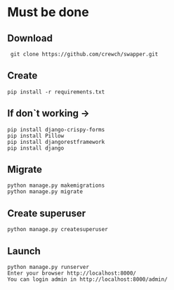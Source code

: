 # Must be done
## Download 
``` git clone https://github.com/crewch/swapper.git```

## Create

``` pip install -r requirements.txt ```

## If don`t working ->

```
pip install django-crispy-forms
pip install Pillow
pip install djangorestframework
pip install django
```
## Migrate

```
python manage.py makemigrations
python manage.py migrate 
```

## Create superuser

``` python manage.py createsuperuser ```

## Launch

```
python manage.py runserver
Enter your browser http://localhost:8000/
You can login admin in http://localhost:8000/admin/
```

